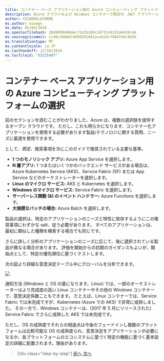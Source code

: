 ```yaml
---
title: コンテナー ベース アプリケーション用の Azure コンピューティング プラットフォームの選択
description: Azure クラウドおよび Windows コンテナーで既存の .NET アプリケーションを近代化 |コンテナー ベース アプリケーション用の Azure コンピューティング プラットフォームの選択
author: CESARDELATORRE
ms.author: wiwagn
ms.date: 05/04/2018
ms.openlocfilehash: 20d8899d404ec72e3b1b9c2471524133a6428c44
ms.sourcegitcommit: ccd8c36b0d74d99291d41aceb14cf98d74dc9d2b
ms.translationtype: MT
ms.contentlocale: ja-JP
ms.lasthandoff: 12/10/2018
ms.locfileid: "53125497"
---
```

# <a name="choosing-azure-compute-platforms-for-container-based-applications"></a>コンテナー ベース アプリケーション用の Azure コンピューティング プラットフォームの選択

前のセクションを読むことがわかりました、Azure は、複数の選択肢を提供するオープン クラウドです。 ただし、これも明らかになります、コンテナー化アプリケーションを使用する必要があります製品/テクノロジに関する質問、ニーズに最適を使用できます。

として、*既定*、推奨事項を次にこのガイドで推奨されている主要な基準。

  - **1 つのモノリシック アプリ:** Azure App Service を選択します。
  - **N 層アプリ:** 1 つまたはいくつかのバックエンド サービスがある場合は、Azure Kubernetes Service (AKS)、Service Fabric (SF) または App Service などのオーケストレーターを選択します。
  - **Linux のマイクロ サービス:** AKS と Kubernetes を選択します。
  - **Windows のマイクロ サービス:** Service Fabric を選択します。
  - **サーバーレス関数 (&) のイベント ハンドラー:** Azure Functions を選択します。
  - **大規模なバッチの場合:** Azure Batch を選択します。

製品の選択は、特定のアプリケーションのニーズと特性に依存するようにこの推奨事項にわずかな salt、従う必要があります。 すべてのアプリケーションは、最初に類似した種類を検索する場合でも同じです。

さらに詳しく分析のアプリケーションのニーズに応じて、後に選択されている製品が異なる場合があります。 評価を開始からの初期のガイダンスもよいが、開始点として、特定の優先順位に基づくテストします。

次の図より詳細な意思決定テーブル中にグローバルを分析できます。

![](./media/image8.5.png)

通知方法 (Windows と OS の基になります。Linux) では、一部のオーケストレーターはより完成度の高い Linux コンテナーやその他の Windows コンテナーで、意思決定係数こともできます。 たとえば、Linux コンテナーでは、Service Fabric では未完成ですが、Kubernetes (Azure での AKS) で非常に成熟しました。 その一方で、Windows コンテナーは、(2017 年 5 月にリリースされた) Service Fabric でさらに成熟した AKS では未完成です。

ただし、OS の成熟度でそれらの相違点は今後のフェードインし複数のプラットフォームは比較可能な OS の成熟度られ、意思決定をアプリケーションが必要になるか、各プラットフォームのエコシステムに基づく特定の機能に基づく基本設定の詳細に配置されます。理由があります。

>[!div class="step-by-step"]
>[前へ](when-to-deploy-windows-containers-to-azure-container-service-kubernetes.md)
>[次へ](build-resilient-services-ready-for-the-cloud-embrace-transient-failures-in-the-cloud.md)